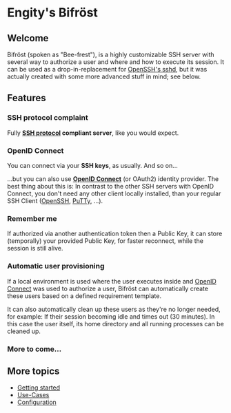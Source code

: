 # Engity's Bifröst

## Welcome

Bifröst (spoken as "Bee-frest"), is a highly customizable SSH server with several way to authorize a user and where and how to execute its session. It can be used as a drop-in-replacement for [OpenSSH's sshd](https://man.openbsd.org/sshd), but it was actually created with some more advanced stuff in mind; see below.

## Features

### SSH protocol complaint

Fully **[SSH protocol](https://www.rfc-editor.org/rfc/rfc4253) compliant server**, like you would expect.

### OpenID Connect
You can connect via your **SSH keys**, as usually. And so on...

...but you can also use **[OpenID Connect](https://openid.net/)** (or OAuth2) identity provider. The best thing about this is: In contrast to the other SSH servers with OpenID Connect, you don't need any other client locally installed, than your regular SSH Client ([OpenSSH](https://www.openssh.com/), [PuTTy](https://www.putty.org/), ...).

### Remember me

If authorized via another authentication token then a Public Key, it can store (temporally) your provided Public Key, for faster reconnect, while the session is still alive.

### Automatic user provisioning

If a local environment is used where the user executes inside and [OpenID Connect](#openid-connect) was used to authorize a user, Bifröst can automatically create these users based on a defined requirement template.

It can also automatically clean up these users as they're no longer needed, for example: If their session becoming idle and times out (30 minutes). In this case the user itself, its home directory and all running processes can be cleaned up.

### More to come...

## More topics
* [Getting started](getting-started.md)
* [Use-Cases](usecases.md)
* [Configuration](documentation/configuration.md)
